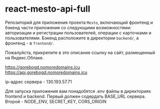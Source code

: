 # react-mesto-api-full
Репозиторий для приложения проекта `Mesto`, включающий фронтенд и бэкенд части приложения со следующими возможностями: авторизации и регистрации пользователей, операции с карточками и пользователями. Бэкенд расположите в директории `backend/`, а фронтенд - в `frontend/`. 
  
Пожалуйста, прикрепите в это описание ссылку на сайт, размещенный на Яндекс.Облаке.


https://gorebogd.nomoredomains.icu 
https://api.gorebogd.nomoredomains.icu

ip-адрес сервера - 130.193.57.71

Для запуска приложения вам понадобятся .env файлы в директориях frontend и backend.
Первый должен содердать BASE_URL сервера.
Второй - NODE_ENV, SECRET_KEY, CORS_ORIGIN
